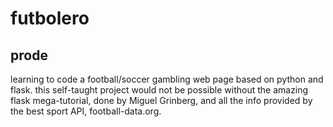# futbolero 
## prode

learning to code a football/soccer gambling web page based on python and flask. this self-taught project would not be possible without the amazing flask mega-tutorial, done by Miguel Grinberg, and all the info provided by the best sport API, football-data.org.
